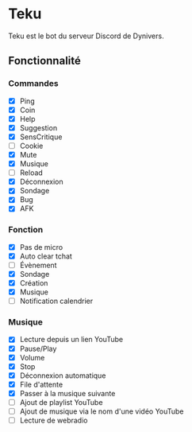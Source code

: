 # Teku
Teku est le bot du serveur Discord de Dynivers.

## Fonctionnalité
### Commandes
- [x] Ping
- [x] Coin
- [x] Help
- [x] Suggestion
- [x] SensCritique
- [ ] Cookie
- [x] Mute
- [x] Musique
- [ ] Reload
- [x] Déconnexion
- [x] Sondage
- [x] Bug
- [x] AFK

### Fonction
- [x] Pas de micro
- [x] Auto clear tchat
- [ ] Évènement
- [x] Sondage
- [x] Création
- [x] Musique
- [ ] Notification calendrier

### Musique
- [x] Lecture depuis un lien YouTube
- [x] Pause/Play
- [x] Volume
- [x] Stop
- [x] Déconnexion automatique
- [x] File d'attente
- [x] Passer à la musique suivante
- [ ] Ajout de playlist YouTube
- [ ] Ajout de musique via le nom d'une vidéo YouTube
- [ ] Lecture de webradio
